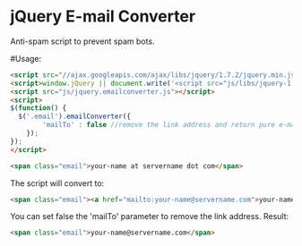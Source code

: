 jQuery E-mail Converter
=======================

Anti-spam script to prevent spam bots.

#Usage:
```html
<script src="//ajax.googleapis.com/ajax/libs/jquery/1.7.2/jquery.min.js"></script>
<script>window.jQuery || document.write('<script src="js/libs/jquery-1.7.1.min.js"><\/script>')</script>
<script src="js/jquery.emailconverter.js"></script>
<script>
$(function() {
  $('.email').emailConverter({
		'mailTo' : false //remove the link address and return pure e-mail text
	});
}); 
</script>

<span class="email">your-name at servername dot com</span>
```
The script will convert to:
```html
<span class="email"><a href="mailto:your-name@servername.com">your-name@servername.com</a></span>
```

You can set false the 'mailTo' parameter to remove the link address.
Result: 
```html
<span class="email">your-name@servername.com</span>
```

